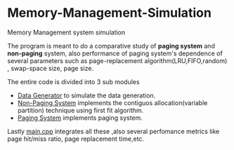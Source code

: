 # Memory-Management-Simulation
Memory Management system simulation

The program is meant to do a comparative study of **paging system** and **non-paging** system, also performance of paging system's dependence of several parameters such as page-replacement algorithm(LRU,FIFO,random) , swap-space size, page size.

The entire code is divided into 3 sub modules  
 - [Data Generator](Code-Memory-Management-Simulator/data_generator.h) to simulate the data generation.
 - [Non-Paging System](Code-Memory-Management-Simulator/non_paging_system.h) implements the contiguos allocation(variable partition) technique using first fit algorithm.
 - [Paging System](Code-Memory-Management-Simulator/paging_system.h) implements paging system.

Lastly [main.cpp](Code-Memory-Management-Simulator/main.cpp) integrates all these ,also several perfomance metrics like page hit/miss ratio, page replacement time,etc.


